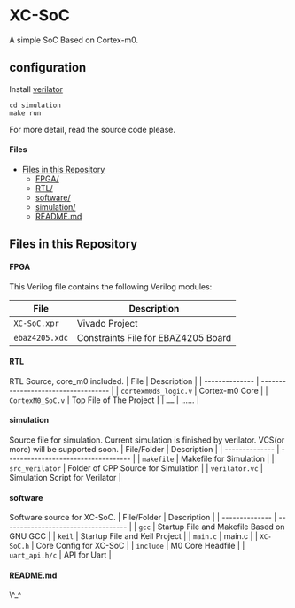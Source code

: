 # XC-SoC

A simple SoC Based on Cortex-m0.

## configuration
Install [verilator](https://veripool.org/guide/latest/)
```
cd simulation
make run
```
For more detail, read the source code please.

#### Files

- [Files in this Repository](#files-in-this-repository)
  - [FPGA/](#FPGA)
  - [RTL/](#RTL)
  - [software/](#software)
  - [simulation/](#simulation)
  - [README.md](#readmemd)

## Files in this Repository

#### FPGA

This Verilog file contains the following Verilog modules:

| File           | Description                         |
| -------------- | ----------------------------------- |
| `XC-SoC.xpr`   | Vivado Project                      |
| `ebaz4205.xdc` | Constraints File for EBAZ4205 Board |

#### RTL

RTL Source, core_m0 included.
| File | Description |
| -------------- | ----------------------------------- |
| `cortexm0ds_logic.v` | Cortex-m0 Core |
| `CortexM0_SoC.v` | Top File of The Project |
| `……` | …… |

#### simulation

Source file for simulation. Current simulation is finished by verilator. VCS(or more) will be supported soon.
| File/Folder | Description |
| -------------- | ----------------------------------- |
| `makefile` | Makefile for Simulation |
| `src_verilator` | Folder of CPP Source for Simulation |
| `verilator.vc` | Simulation Script for Verilator |

#### software

Software source for XC-SoC.
| File/Folder | Description |
| -------------- | ----------------------------------- |
| `gcc` | Startup File and Makefile Based on GNU GCC |
| `keil` | Startup File and Keil Project |
| `main.c` | main.c |
| `XC-SoC.h` | Core Config for XC-SoC |
| `include` | M0 Core Headfile |
| `uart_api.h/c` | API for Uart |

#### README.md

\\\^\_^
